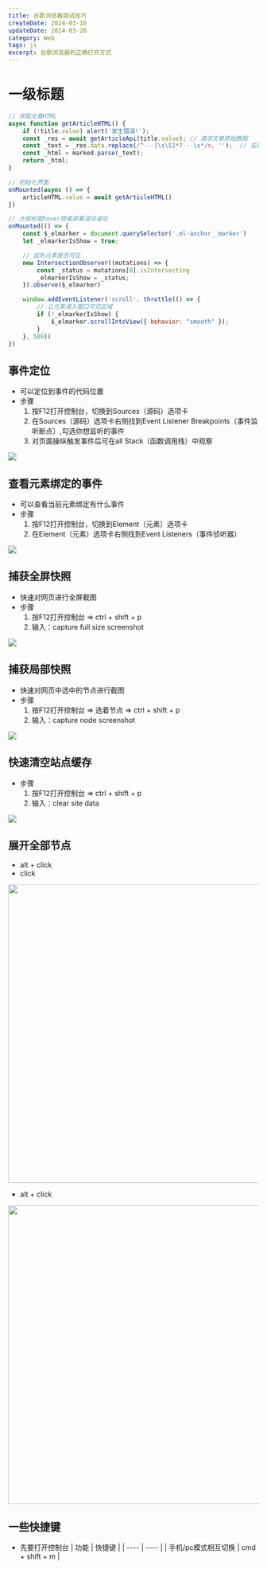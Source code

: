 ```yaml
---
title: 谷歌浏览器调试技巧
createDate: 2024-03-16
updateDate: 2024-03-20
category: Web
tags: js
excerpt: 谷歌浏览器的正确打开方式
---
```


# 一级标题



```js
// 获取文章HTML
async function getArticleHTML() {
    if (!title.value) alert('发生错误!');
    const _res = await getArticleApi(title.value); // 请求文章原始数据
    const _text = _res.data.replace(/^---[\s\S]*?---\s*/m, '');  // 去除头部--- ---内的数据
    const _html = marked.parse(_text);
    return _html;
}

// 初始化界面
onMounted(async () => {
    articleHTML.value = await getArticleHTML()
})

// 大纲标题hover随着屏幕滚动滚动
onMounted(() => {
    const $_elmarker = document.querySelector('.el-anchor__marker')
    let _elmarkerIsShow = true;

    // 监听元素是否可见
    new IntersectionObserver((mutations) => {
        const _status = mutations[0].isIntersecting
        _elmarkerIsShow = _status;
    }).observe($_elmarker)

    window.addEventListener('scroll', throttle(() => {
        // 让元素滑入窗口可见区域
        if (!_elmarkerIsShow) {
            $_elmarker.scrollIntoView({ behavior: "smooth" });
        }
    }, 500))
})
```







## 事件定位

- 可以定位到事件的代码位置
- 步骤
  1. 按F12打开控制台，切换到Sources（源码）选项卡
  2. 在Sources（源码）选项卡右侧找到Event Listener Breakpoints（事件监听断点）,勾选你想监听的事件
  3. 对页面操纵触发事件后可在all Stack（函数调用栈）中观察


<img src="https://s1.ax1x.com/2022/05/17/Oh2pKP.jpg" />



## 查看元素绑定的事件

- 可以查看当前元素绑定有什么事件
- 步骤
  1. 按F12打开控制台，切换到Element（元素）选项卡
  2. 在Element（元素）选项卡右侧找到Event Listeners（事件侦听器）


<img src="https://s1.ax1x.com/2022/05/17/Oh2rPH.jpg" />

## 捕获全屏快照
- 快速对网页进行全屏截图
- 步骤
  1. 按F12打开控制台 => ctrl + shift + p 
  2. 输入：capture full size screenshot


<img src="https://s1.ax1x.com/2022/05/17/OIKdvq.jpg" />

## 捕获局部快照
- 快速对网页中选中的节点进行截图
- 步骤
  1. 按F12打开控制台 => 选着节点 => ctrl + shift + p 
  2. 输入：capture node screenshot


<img src="https://s1.ax1x.com/2022/05/17/OIMpdS.jpg" />

## 快速清空站点缓存
- 步骤
  1. 按F12打开控制台 => ctrl + shift + p 
  2. 输入：clear site data


<img src="https://s1.ax1x.com/2022/05/17/OIQZpd.jpg" />

## 展开全部节点
- alt + click
- click

<img width="600" src="https://s1.ax1x.com/2022/05/17/OIlkD0.jpg" />

- alt + click

<img width="600" src="https://s1.ax1x.com/2022/05/17/OIlFuq.jpg" />

## 一些快捷键
- 先要打开控制台
|  功能  |  快捷键  |
|  ----  | ----  |
| 手机/pc模式相互切换  | cmd + shift + m |

